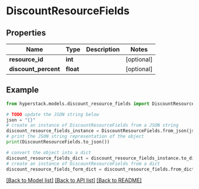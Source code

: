 # DiscountResourceFields


## Properties

Name | Type | Description | Notes
------------ | ------------- | ------------- | -------------
**resource_id** | **int** |  | [optional] 
**discount_percent** | **float** |  | [optional] 

## Example

```python
from hyperstack.models.discount_resource_fields import DiscountResourceFields

# TODO update the JSON string below
json = "{}"
# create an instance of DiscountResourceFields from a JSON string
discount_resource_fields_instance = DiscountResourceFields.from_json(json)
# print the JSON string representation of the object
print(DiscountResourceFields.to_json())

# convert the object into a dict
discount_resource_fields_dict = discount_resource_fields_instance.to_dict()
# create an instance of DiscountResourceFields from a dict
discount_resource_fields_form_dict = discount_resource_fields.from_dict(discount_resource_fields_dict)
```
[[Back to Model list]](../README.md#documentation-for-models) [[Back to API list]](../README.md#documentation-for-api-endpoints) [[Back to README]](../README.md)



